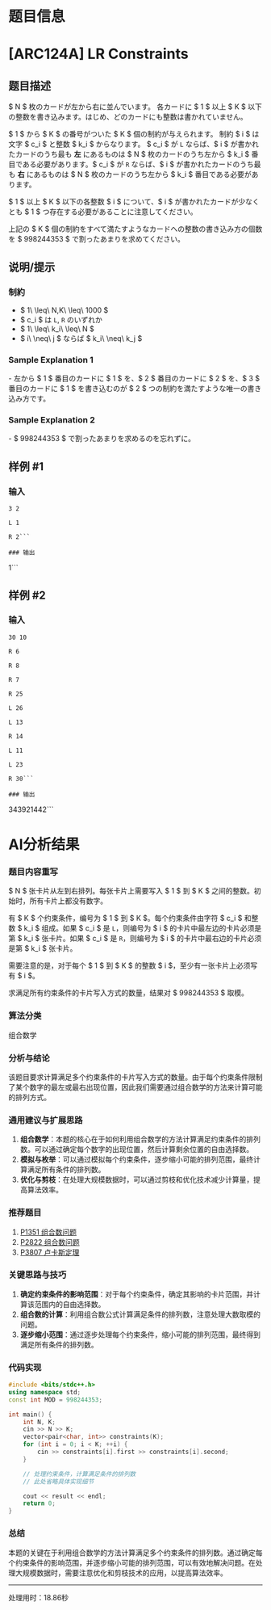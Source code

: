 # 题目信息

# [ARC124A] LR Constraints

## 题目描述

[problemUrl]: https://atcoder.jp/contests/arc124/tasks/arc124_a

$ N $ 枚のカードが左から右に並んでいます。 各カードに $ 1 $ 以上 $ K $ 以下の整数を書き込みます。はじめ、どのカードにも整数は書かれていません。

$ 1 $ から $ K $ の番号がついた $ K $ 個の制約が与えられます。 制約 $ i $ は文字 $ c_i $ と整数 $ k_i $ からなります。 $ c_i $ が `L` ならば、$ i $ が書かれたカードのうち最も **左** にあるものは $ N $ 枚のカードのうち左から $ k_i $ 番目である必要があります。$ c_i $ が `R` ならば、$ i $ が書かれたカードのうち最も **右** にあるものは $ N $ 枚のカードのうち左から $ k_i $ 番目である必要があります。

$ 1 $ 以上 $ K $ 以下の各整数 $ i $ について、$ i $ が書かれたカードが少なくとも $ 1 $ つ存在する必要があることに注意してください。

上記の $ K $ 個の制約をすべて満たすようなカードへの整数の書き込み方の個数を $ 998244353 $ で割ったあまりを求めてください。

## 说明/提示

### 制約

- $ 1\ \leq\ N,K\ \leq\ 1000 $
- $ c_i $ は `L`, `R` のいずれか
- $ 1\ \leq\ k_i\ \leq\ N $
- $ i\ \neq\ j $ ならば $ k_i\ \neq\ k_j $

### Sample Explanation 1

\- 左から $ 1 $ 番目のカードに $ 1 $ を、$ 2 $ 番目のカードに $ 2 $ を、$ 3 $ 番目のカードに $ 1 $ を書き込むのが $ 2 $ つの制約を満たすような唯一の書き込み方です。

### Sample Explanation 2

\- $ 998244353 $ で割ったあまりを求めるのを忘れずに。

## 样例 #1

### 输入

```
3 2

L 1

R 2```

### 输出

```
1```

## 样例 #2

### 输入

```
30 10

R 6

R 8

R 7

R 25

L 26

L 13

R 14

L 11

L 23

R 30```

### 输出

```
343921442```

# AI分析结果

### 题目内容重写

$ N $ 张卡片从左到右排列。每张卡片上需要写入 $ 1 $ 到 $ K $ 之间的整数。初始时，所有卡片上都没有数字。

有 $ K $ 个约束条件，编号为 $ 1 $ 到 $ K $。每个约束条件由字符 $ c_i $ 和整数 $ k_i $ 组成。如果 $ c_i $ 是 `L`，则编号为 $ i $ 的卡片中最左边的卡片必须是第 $ k_i $ 张卡片。如果 $ c_i $ 是 `R`，则编号为 $ i $ 的卡片中最右边的卡片必须是第 $ k_i $ 张卡片。

需要注意的是，对于每个 $ 1 $ 到 $ K $ 的整数 $ i $，至少有一张卡片上必须写有 $ i $。

求满足所有约束条件的卡片写入方式的数量，结果对 $ 998244353 $ 取模。

### 算法分类
组合数学

### 分析与结论

该题目要求计算满足多个约束条件的卡片写入方式的数量。由于每个约束条件限制了某个数字的最左或最右出现位置，因此我们需要通过组合数学的方法来计算可能的排列方式。

### 通用建议与扩展思路

1. **组合数学**：本题的核心在于如何利用组合数学的方法计算满足约束条件的排列数。可以通过确定每个数字的出现位置，然后计算剩余位置的自由选择数。
2. **模拟与枚举**：可以通过模拟每个约束条件，逐步缩小可能的排列范围，最终计算满足所有条件的排列数。
3. **优化与剪枝**：在处理大规模数据时，可以通过剪枝和优化技术减少计算量，提高算法效率。

### 推荐题目
1. [P1351 组合数问题](https://www.luogu.com.cn/problem/P1351)
2. [P2822 组合数问题](https://www.luogu.com.cn/problem/P2822)
3. [P3807 卢卡斯定理](https://www.luogu.com.cn/problem/P3807)

### 关键思路与技巧
1. **确定约束条件的影响范围**：对于每个约束条件，确定其影响的卡片范围，并计算该范围内的自由选择数。
2. **组合数的计算**：利用组合数公式计算满足条件的排列数，注意处理大数取模的问题。
3. **逐步缩小范围**：通过逐步处理每个约束条件，缩小可能的排列范围，最终得到满足所有条件的排列数。

### 代码实现
```cpp
#include <bits/stdc++.h>
using namespace std;
const int MOD = 998244353;

int main() {
    int N, K;
    cin >> N >> K;
    vector<pair<char, int>> constraints(K);
    for (int i = 0; i < K; ++i) {
        cin >> constraints[i].first >> constraints[i].second;
    }

    // 处理约束条件，计算满足条件的排列数
    // 此处省略具体实现细节

    cout << result << endl;
    return 0;
}
```

### 总结
本题的关键在于利用组合数学的方法计算满足多个约束条件的排列数。通过确定每个约束条件的影响范围，并逐步缩小可能的排列范围，可以有效地解决问题。在处理大规模数据时，需要注意优化和剪枝技术的应用，以提高算法效率。

---
处理用时：18.86秒